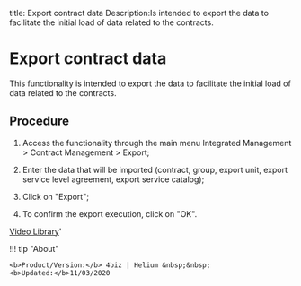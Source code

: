 title: Export contract data
Description:Is intended to export the data to facilitate the initial load of data related to the contracts.
# Export contract data

This functionality is intended to export the data to facilitate the initial load of data related to the contracts.

Procedure
-------------

1.  Access the functionality through the main menu Integrated Management \>
    Contract Management \> Export;

2.  Enter the data that will be imported (contract, group, export unit, export
    service level agreement, export service catalog);

3.  Click on "Export";

4.  To confirm the export execution, click on "OK".

<i class='fa fa-youtube-play  fa-2x' style='color:#97ce17;vertical-align: middle;'> </i> [Video Library](https://www.youtube.com/playlist?list=PLB5qK2uzf2ROEeoHh3EbsZJxjr9hJSLIV)'

!!! tip "About"

    <b>Product/Version:</b> 4biz | Helium &nbsp;&nbsp;
    <b>Updated:</b>11/03/2020

